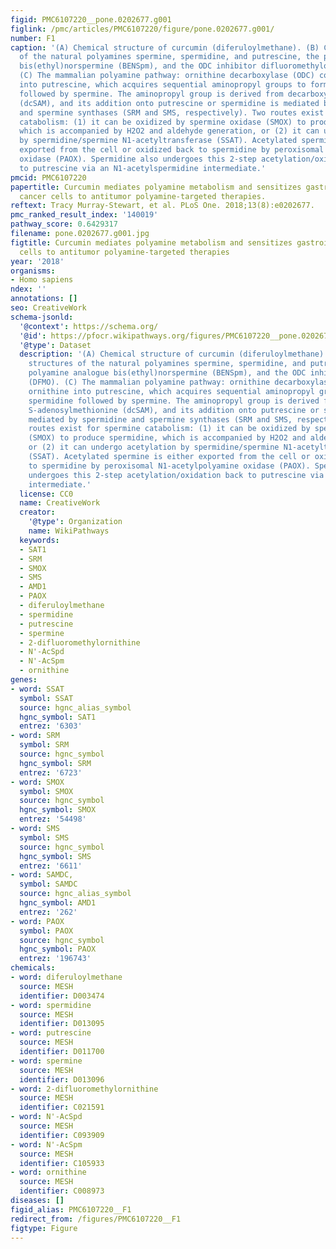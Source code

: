 ```yaml
---
figid: PMC6107220__pone.0202677.g001
figlink: /pmc/articles/PMC6107220/figure/pone.0202677.g001/
number: F1
caption: '(A) Chemical structure of curcumin (diferuloylmethane). (B) Chemical structures
  of the natural polyamines spermine, spermidine, and putrescine, the polyamine analogue
  bis(ethyl)norspermine (BENSpm), and the ODC inhibitor difluoromethylornithine (DFMO).
  (C) The mammalian polyamine pathway: ornithine decarboxylase (ODC) converts ornithine
  into putrescine, which acquires sequential aminopropyl groups to form spermidine
  followed by spermine. The aminopropyl group is derived from decarboxylated S-adenosylmethionine
  (dcSAM), and its addition onto putrescine or spermidine is mediated by spermidine
  and spermine synthases (SRM and SMS, respectively). Two routes exist for spermine
  catabolism: (1) it can be oxidized by spermine oxidase (SMOX) to produce spermidine,
  which is accompanied by H2O2 and aldehyde generation, or (2) it can undergo acetylation
  by spermidine/spermine N1-acetyltransferase (SSAT). Acetylated spermine is either
  exported from the cell or oxidized back to spermidine by peroxisomal N1-acetylpolyamine
  oxidase (PAOX). Spermidine also undergoes this 2-step acetylation/oxidation back
  to putrescine via an N1-acetylspermidine intermediate.'
pmcid: PMC6107220
papertitle: Curcumin mediates polyamine metabolism and sensitizes gastrointestinal
  cancer cells to antitumor polyamine-targeted therapies.
reftext: Tracy Murray-Stewart, et al. PLoS One. 2018;13(8):e0202677.
pmc_ranked_result_index: '140019'
pathway_score: 0.6429317
filename: pone.0202677.g001.jpg
figtitle: Curcumin mediates polyamine metabolism and sensitizes gastrointestinal cancer
  cells to antitumor polyamine-targeted therapies
year: '2018'
organisms:
- Homo sapiens
ndex: ''
annotations: []
seo: CreativeWork
schema-jsonld:
  '@context': https://schema.org/
  '@id': https://pfocr.wikipathways.org/figures/PMC6107220__pone.0202677.g001.html
  '@type': Dataset
  description: '(A) Chemical structure of curcumin (diferuloylmethane). (B) Chemical
    structures of the natural polyamines spermine, spermidine, and putrescine, the
    polyamine analogue bis(ethyl)norspermine (BENSpm), and the ODC inhibitor difluoromethylornithine
    (DFMO). (C) The mammalian polyamine pathway: ornithine decarboxylase (ODC) converts
    ornithine into putrescine, which acquires sequential aminopropyl groups to form
    spermidine followed by spermine. The aminopropyl group is derived from decarboxylated
    S-adenosylmethionine (dcSAM), and its addition onto putrescine or spermidine is
    mediated by spermidine and spermine synthases (SRM and SMS, respectively). Two
    routes exist for spermine catabolism: (1) it can be oxidized by spermine oxidase
    (SMOX) to produce spermidine, which is accompanied by H2O2 and aldehyde generation,
    or (2) it can undergo acetylation by spermidine/spermine N1-acetyltransferase
    (SSAT). Acetylated spermine is either exported from the cell or oxidized back
    to spermidine by peroxisomal N1-acetylpolyamine oxidase (PAOX). Spermidine also
    undergoes this 2-step acetylation/oxidation back to putrescine via an N1-acetylspermidine
    intermediate.'
  license: CC0
  name: CreativeWork
  creator:
    '@type': Organization
    name: WikiPathways
  keywords:
  - SAT1
  - SRM
  - SMOX
  - SMS
  - AMD1
  - PAOX
  - diferuloylmethane
  - spermidine
  - putrescine
  - spermine
  - 2-difluoromethylornithine
  - N'-AcSpd
  - N'-AcSpm
  - ornithine
genes:
- word: SSAT
  symbol: SSAT
  source: hgnc_alias_symbol
  hgnc_symbol: SAT1
  entrez: '6303'
- word: SRM
  symbol: SRM
  source: hgnc_symbol
  hgnc_symbol: SRM
  entrez: '6723'
- word: SMOX
  symbol: SMOX
  source: hgnc_symbol
  hgnc_symbol: SMOX
  entrez: '54498'
- word: SMS
  symbol: SMS
  source: hgnc_symbol
  hgnc_symbol: SMS
  entrez: '6611'
- word: SAMDC,
  symbol: SAMDC
  source: hgnc_alias_symbol
  hgnc_symbol: AMD1
  entrez: '262'
- word: PAOX
  symbol: PAOX
  source: hgnc_symbol
  hgnc_symbol: PAOX
  entrez: '196743'
chemicals:
- word: diferuloylmethane
  source: MESH
  identifier: D003474
- word: spermidine
  source: MESH
  identifier: D013095
- word: putrescine
  source: MESH
  identifier: D011700
- word: spermine
  source: MESH
  identifier: D013096
- word: 2-difluoromethylornithine
  source: MESH
  identifier: C021591
- word: N'-AcSpd
  source: MESH
  identifier: C093909
- word: N'-AcSpm
  source: MESH
  identifier: C105933
- word: ornithine
  source: MESH
  identifier: C008973
diseases: []
figid_alias: PMC6107220__F1
redirect_from: /figures/PMC6107220__F1
figtype: Figure
---
```

